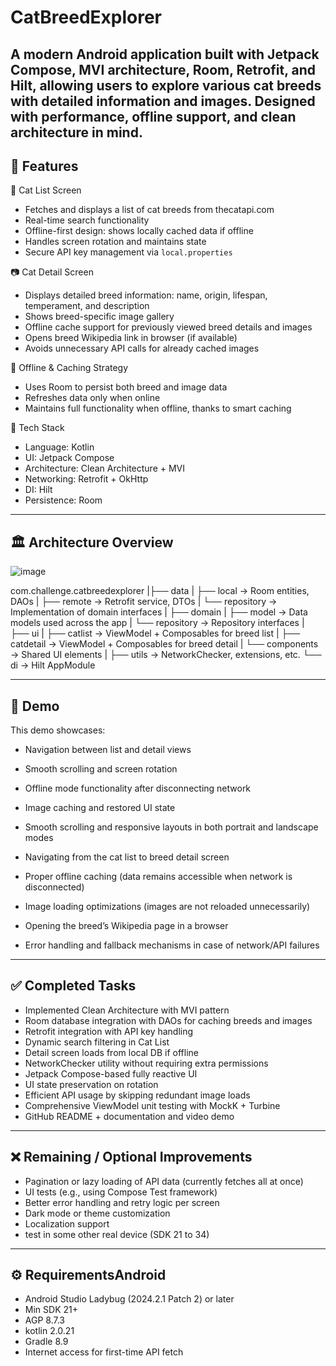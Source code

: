 # CatBreedExplorer

A modern Android application built with Jetpack Compose, MVI architecture, Room, Retrofit, and Hilt, allowing users to explore various cat breeds with detailed information and images. Designed with performance, offline support, and clean architecture in mind.
---

## 🚀 Features

📄 Cat List Screen
- Fetches and displays a list of cat breeds from thecatapi.com
- Real-time search functionality
- Offline-first design: shows locally cached data if offline
- Handles screen rotation and maintains state
- Secure API key management via `local.properties`

📷 Cat Detail Screen
- Displays detailed breed information: name, origin, lifespan, temperament, and description
- Shows breed-specific image gallery
- Offline cache support for previously viewed breed details and images
- Opens breed Wikipedia link in browser (if available)
- Avoids unnecessary API calls for already cached images

📅 Offline & Caching Strategy
- Uses Room to persist both breed and image data
- Refreshes data only when online
- Maintains full functionality when offline, thanks to smart caching

🔧 Tech Stack
- Language: Kotlin
- UI: Jetpack Compose
- Architecture: Clean Architecture + MVI
- Networking: Retrofit + OkHttp
- DI: Hilt
- Persistence: Room

---

## 🏛 Architecture Overview
![image](https://github.com/user-attachments/assets/ccd2b2d5-108c-426e-94b7-1ff547c09eca)

com.challenge.catbreedexplorer
|├── data
|   ├── local       → Room entities, DAOs
|   ├── remote      → Retrofit service, DTOs
|   └── repository  → Implementation of domain interfaces
|
├── domain
|   ├── model       → Data models used across the app
|   └── repository  → Repository interfaces
|
├── ui
|   ├── catlist     → ViewModel + Composables for breed list
|   ├── catdetail   → ViewModel + Composables for breed detail
|   └── components  → Shared UI elements
|
├── utils          → NetworkChecker, extensions, etc.
└── di             → Hilt AppModule


---

## 🔮 Demo
This demo showcases:
- Navigation between list and detail views
- Smooth scrolling and screen rotation
- Offline mode functionality after disconnecting network
- Image caching and restored UI state

- Smooth scrolling and responsive layouts in both portrait and landscape modes
- Navigating from the cat list to breed detail screen
- Proper offline caching (data remains accessible when network is disconnected)
- Image loading optimizations (images are not reloaded unnecessarily)
- Opening the breed’s Wikipedia page in a browser
- Error handling and fallback mechanisms in case of network/API failures
---

## ✅ Completed Tasks

- Implemented Clean Architecture with MVI pattern
- Room database integration with DAOs for caching breeds and images
- Retrofit integration with API key handling
- Dynamic search filtering in Cat List
- Detail screen loads from local DB if offline
- NetworkChecker utility without requiring extra permissions
- Jetpack Compose-based fully reactive UI
- UI state preservation on rotation
- Efficient API usage by skipping redundant image loads
- Comprehensive ViewModel unit testing with MockK + Turbine
- GitHub README + documentation and video demo

---


## ❌ Remaining / Optional Improvements

- Pagination or lazy loading of API data (currently fetches all at once)
- UI tests (e.g., using Compose Test framework)
- Better error handling and retry logic per screen
- Dark mode or theme customization
- Localization support
- test in  some other real device (SDK 21 to 34) 
---


## ⚙ RequirementsAndroid 
- Android Studio Ladybug (2024.2.1 Patch 2) or later
- Min SDK 21+
- AGP 8.7.3
- kotlin 2.0.21
- Gradle 8.9
- Internet access for first-time API fetch



